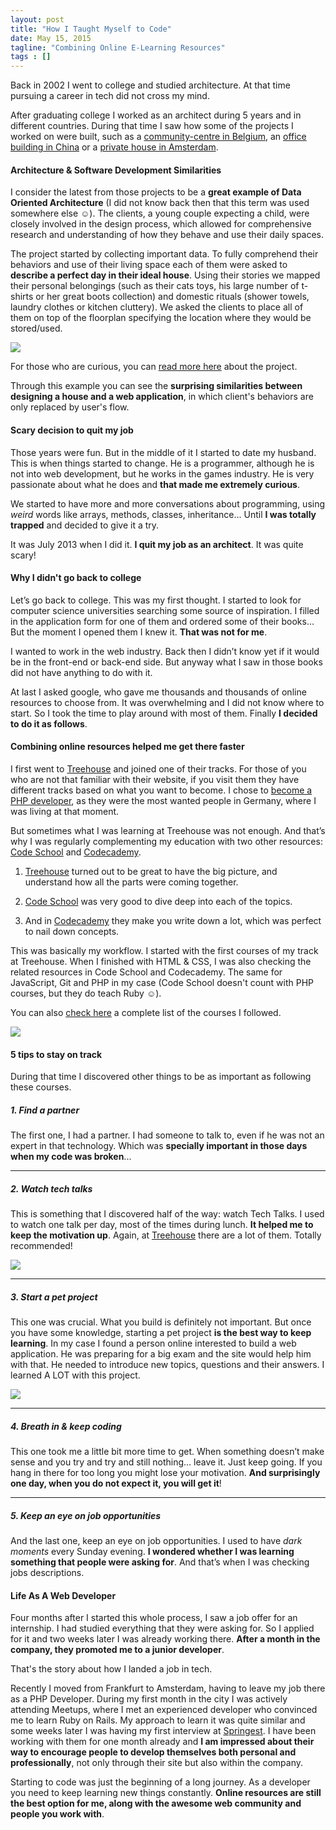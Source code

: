 ```yaml
---
layout: post
title: "How I Taught Myself to Code"
date: May 15, 2015
tagline: "Combining Online E-Learning Resources"
tags : []
---
```


Back in 2002 I went to college and studied architecture. At that time pursuing a career in tech did not cross my mind.

After graduating college I worked as an architect during 5 years and in different countries. During that time I saw how some of the projects I worked on were built, such as a [community-centre in Belgium](http://www.domusweb.it/en/architecture/2013/11/01/marc_koehler_architects_community_home.html), an [office building in China](http://www.philippmainzer.com/en/projects/taiwan-glass-qfg-qingdao-taiwan-2012) or a [private house in Amsterdam](http://www.archdaily.com/244101/house-like-village-marc-koehler-architects/).

#### Architecture & Software Development Similarities

I consider the latest from those projects to be a **great example of Data Oriented Architecture** (I did not know back then that this term was used somewhere else ☺). The clients, a young couple expecting a child, were closely involved in the design process, which allowed for comprehensive research and understanding of how they behave and use their daily spaces.

The project started by collecting important data. To fully comprehend their behaviors and use of their living space each of them were asked to **describe a perfect day in their ideal house**. Using their stories we mapped their personal belongings (such as their cats toys, his large number of t-shirts or her great boots collection) and domestic rituals (shower towels, laundry clothes or kitchen cluttery). We asked the clients to place all of them on top of the floorplan specifying the location where they would be stored/used.

![](http://miriamtocino.github.io/images/posts/house-like-village.png)

For those who are curious, you can [read more here](http://www.archdaily.com/244101/house-like-village-marc-koehler-architects/) about the project.

Through this example you can see the **surprising similarities between designing a house and a web application**, in which client's behaviors are only replaced by user's flow.

#### Scary decision to quit my job

Those years were fun. But in the middle of it I started to date my husband. This is when things started to change. He is a programmer, although he is not into web development, but he works in the games industry. He is very passionate about what he does and **that made me extremely curious**.

We started to have more and more conversations about programming, using _weird_ words like arrays, methods, classes, inheritance... Until **I was totally trapped** and decided to give it a try.

It was July 2013 when I did it. **I quit my job as an architect**. It was quite scary!

#### Why I didn't go back to college

Let’s go back to college. This was my first thought. I started to look for computer science universities searching some source of inspiration. I filled in the application form for one of them and ordered some of their books… But the moment I opened them I knew it. **That was not for me**.

I wanted to work in the web industry. Back then I didn’t know yet if it would be in the front-end or back-end side. But anyway what I saw in those books did not have anything to do with it.

At last I asked google, who gave me thousands and thousands of online resources to choose from. It was overwhelming and I did not know where to start. So I took the time to play around with most of them. Finally **I decided to do it as follows**.

#### Combining online resources helped me get there faster

I first went to [Treehouse](https://teamtreehouse.com/) and joined one of their tracks. For those of you who are not that familiar with their website, if you visit them they have different tracks based on what you want to become. I chose to [become a PHP developer](https://teamtreehouse.com/tracks/php-development), as they were the most wanted people in Germany, where I was living at that moment.

But sometimes what I was learning at Treehouse was not enough. And that’s why I was regularly complementing my education with two other resources: [Code School](https://www.codeschool.com/) and [Codecademy](http://www.codecademy.com/).

1. [Treehouse](https://teamtreehouse.com/) turned out to be great to have the big picture, and understand how all the parts were coming together.

2. [Code School](https://www.codeschool.com/) was very good to dive deep into each of the topics.

3. And in [Codecademy](http://www.codecademy.com/) they make you write down a lot, which was perfect to nail down concepts.

This was basically my workflow. I started with the first courses of my track at Treehouse. When I finished with HTML & CSS, I was also checking the related resources in Code School and Codecademy. The same for JavaScript, Git and PHP in my case (Code School doesn't count with PHP courses, but they do teach Ruby ☺).

You can also [check here](http://www.miriamtocino.com/elearning.html) a complete list of the courses I followed.

![](http://miriamtocino.github.io/images/posts/workflow.png)

#### 5 tips to stay on track

During that time I discovered other things to be as important as following these courses.

##### 1. Find a partner

The first one, I had a partner. I had someone to talk to, even if he was not an expert in that technology. Which was **specially important in those days when my code was broken**...

---

##### 2. Watch tech talks

This is something that I discovered half of the way: watch Tech Talks. I used to watch one talk per day, most of the times during lunch. **It helped me to keep the motivation up**. Again, at [Treehouse](https://teamtreehouse.com/features/conferences) there are a lot of them. Totally recommended!

![](http://miriamtocino.github.io/images/posts/treehouse-conferences.png)

---

##### 3. Start a pet project

This one was crucial. What you build is definitely not important. But once you have some knowledge, starting a pet project **is the best way to keep learning**. In my case I found a person online interested to build a web application. He was preparing for a big exam and the site would help him with that. He needed to introduce new topics, questions and their answers. I learned A LOT with this project.

![](http://miriamtocino.github.io/images/posts/cnp-quiz.png)

---

##### 4. Breath in & keep coding

This one took me a little bit more time to get. When something doesn’t make sense and you try and try and still nothing… leave it. Just keep going. If you hang in there for too long you might lose your motivation. **And surprisingly one day, when you do not expect it, you will get it**!

---

##### 5. Keep an eye on job opportunities

And the last one, keep an eye on job opportunities. I used to have _dark moments_ every Sunday evening. **I wondered whether I was learning something that people were asking for**. And that’s when I was checking jobs descriptions.

#### Life As A Web Developer

Four months after I started this whole process, I saw a job offer for an internship. I had studied everything that they were asking for. So I applied for it and two weeks later I was already working there. **After a month in the company, they promoted me to a junior developer**.

That's the story about how I landed a job in tech.

Recently I moved from Frankfurt to Amsterdam, having to leave my job there as a PHP Developer. During my first month in the city I was actively attending Meetups, where I met an experienced developer who convinced me to learn Ruby on Rails. My approach to learn it was quite similar and some weeks later I was having my first interview at [Springest](https://www.springest.nl/). I have been working with them for one month already and **I am impressed about their way to encourage people to develop themselves both personal and professionally**, not only through their site but also within the company.

Starting to code was just the beginning of a long journey. As a developer you need to keep learning new things constantly. **Online resources are still the best option for me, along with the awesome web community and people you work with**.
